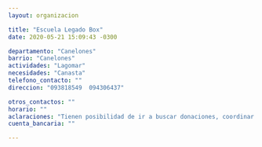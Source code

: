 ```yaml
---
layout: organizacion

title: "Escuela Legado Box"
date: 2020-05-21 15:09:43 -0300

departamento: "Canelones"
barrio: "Canelones"
actividades: "Lagomar"
necesidades: "Canasta"
telefono_contacto: ""
direccion: "093818549  094306437"

otros_contactos: ""
horario: ""
aclaraciones: "Tienen posibilidad de ir a buscar donaciones, coordinar telefónicamente"
cuenta_bancaria: ""

---
```

